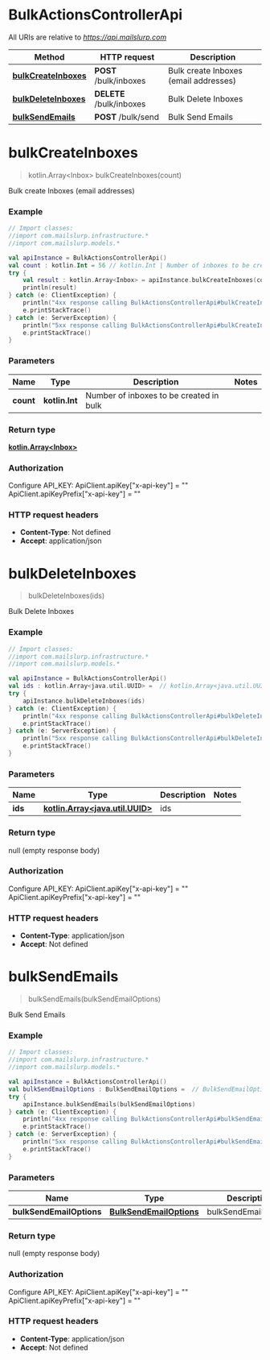 # BulkActionsControllerApi

All URIs are relative to *https://api.mailslurp.com*

Method | HTTP request | Description
------------- | ------------- | -------------
[**bulkCreateInboxes**](BulkActionsControllerApi.md#bulkCreateInboxes) | **POST** /bulk/inboxes | Bulk create Inboxes (email addresses)
[**bulkDeleteInboxes**](BulkActionsControllerApi.md#bulkDeleteInboxes) | **DELETE** /bulk/inboxes | Bulk Delete Inboxes
[**bulkSendEmails**](BulkActionsControllerApi.md#bulkSendEmails) | **POST** /bulk/send | Bulk Send Emails


<a name="bulkCreateInboxes"></a>
# **bulkCreateInboxes**
> kotlin.Array&lt;Inbox&gt; bulkCreateInboxes(count)

Bulk create Inboxes (email addresses)

### Example
```kotlin
// Import classes:
//import com.mailslurp.infrastructure.*
//import com.mailslurp.models.*

val apiInstance = BulkActionsControllerApi()
val count : kotlin.Int = 56 // kotlin.Int | Number of inboxes to be created in bulk
try {
    val result : kotlin.Array<Inbox> = apiInstance.bulkCreateInboxes(count)
    println(result)
} catch (e: ClientException) {
    println("4xx response calling BulkActionsControllerApi#bulkCreateInboxes")
    e.printStackTrace()
} catch (e: ServerException) {
    println("5xx response calling BulkActionsControllerApi#bulkCreateInboxes")
    e.printStackTrace()
}
```

### Parameters

Name | Type | Description  | Notes
------------- | ------------- | ------------- | -------------
 **count** | **kotlin.Int**| Number of inboxes to be created in bulk |

### Return type

[**kotlin.Array&lt;Inbox&gt;**](Inbox.md)

### Authorization


Configure API_KEY:
    ApiClient.apiKey["x-api-key"] = ""
    ApiClient.apiKeyPrefix["x-api-key"] = ""

### HTTP request headers

 - **Content-Type**: Not defined
 - **Accept**: application/json

<a name="bulkDeleteInboxes"></a>
# **bulkDeleteInboxes**
> bulkDeleteInboxes(ids)

Bulk Delete Inboxes

### Example
```kotlin
// Import classes:
//import com.mailslurp.infrastructure.*
//import com.mailslurp.models.*

val apiInstance = BulkActionsControllerApi()
val ids : kotlin.Array<java.util.UUID> =  // kotlin.Array<java.util.UUID> | ids
try {
    apiInstance.bulkDeleteInboxes(ids)
} catch (e: ClientException) {
    println("4xx response calling BulkActionsControllerApi#bulkDeleteInboxes")
    e.printStackTrace()
} catch (e: ServerException) {
    println("5xx response calling BulkActionsControllerApi#bulkDeleteInboxes")
    e.printStackTrace()
}
```

### Parameters

Name | Type | Description  | Notes
------------- | ------------- | ------------- | -------------
 **ids** | [**kotlin.Array&lt;java.util.UUID&gt;**](java.util.UUID.md)| ids |

### Return type

null (empty response body)

### Authorization


Configure API_KEY:
    ApiClient.apiKey["x-api-key"] = ""
    ApiClient.apiKeyPrefix["x-api-key"] = ""

### HTTP request headers

 - **Content-Type**: application/json
 - **Accept**: Not defined

<a name="bulkSendEmails"></a>
# **bulkSendEmails**
> bulkSendEmails(bulkSendEmailOptions)

Bulk Send Emails

### Example
```kotlin
// Import classes:
//import com.mailslurp.infrastructure.*
//import com.mailslurp.models.*

val apiInstance = BulkActionsControllerApi()
val bulkSendEmailOptions : BulkSendEmailOptions =  // BulkSendEmailOptions | bulkSendEmailOptions
try {
    apiInstance.bulkSendEmails(bulkSendEmailOptions)
} catch (e: ClientException) {
    println("4xx response calling BulkActionsControllerApi#bulkSendEmails")
    e.printStackTrace()
} catch (e: ServerException) {
    println("5xx response calling BulkActionsControllerApi#bulkSendEmails")
    e.printStackTrace()
}
```

### Parameters

Name | Type | Description  | Notes
------------- | ------------- | ------------- | -------------
 **bulkSendEmailOptions** | [**BulkSendEmailOptions**](BulkSendEmailOptions.md)| bulkSendEmailOptions |

### Return type

null (empty response body)

### Authorization


Configure API_KEY:
    ApiClient.apiKey["x-api-key"] = ""
    ApiClient.apiKeyPrefix["x-api-key"] = ""

### HTTP request headers

 - **Content-Type**: application/json
 - **Accept**: Not defined

